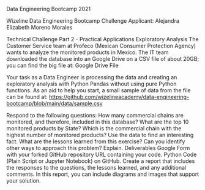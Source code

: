 Data Engineering Bootcamp 2021

Wizeline Data Engineering Bootcamp Challenge
Applicant: Alejandra Elizabeth Moreno Morales

Technical Challenge Part 2 - Practical Applications
Exploratory Analysis
The Customer Service team at Profeco (Mexican Consumer Protection Agency) wants to analyze the monitored products in Mexico. The IT team downloaded the database into an Google Drive on a CSV file of about 20GB; you can find the big file at: Google Drive File

Your task as a Data Engineer is processing the data and creating an exploratory analysis with Python Pandas without using pure Python functions. As an aid to help you start, a small sample of data from the file can be found at: https://github.com/wizelineacademy/data-engineering-bootcamp/blob/main/data/sample.csv

Respond to the following questions:
How many commercial chains are monitored, and therefore, included in this database?
What are the top 10 monitored products by State?
Which is the commercial chain with the highest number of monitored products?
Use the data to find an interesting fact.
What are the lessons learned from this exercise?
Can you identify other ways to approach this problem? Explain.
Deliverables
Google Form with your forked GitHub repository URL containing your code.
Python Code (Plain Script or Jupyter Notebook) on GitHub.
Create a report that includes the responses to the questions, the lessons learned, and any additional comments. In this report, you can include diagrams and images that support your solution.
